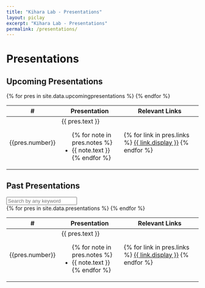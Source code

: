 ```yaml
---
title: "Kihara Lab - Presentations"
layout: piclay
excerpt: "Kihara Lab - Presentations"
permalink: /presentations/
---
```


# Presentations

## Upcoming Presentations
<div class="col">
<table id="publication_table" class="table table-striped table-hover">
    <thead class="thead-light">
        <tr>
            <th scope="col">#</th>
            <th scope="col">Presentation</th>
            <th scope="col">Relevant Links</th>
        </tr>
    </thead>
    <tbody>
        {% for pres in site.data.upcomingpresentations %}
            <tr>
                <td class="col">
                    {{pres.number}}
                </td>
                <td class="col">
                    {{ pres.text }}
                    <ul>
                    {% for note in pres.notes %}
                    <li>{{ note.text }}</li>
                    {% endfor %}
                    </ul>
                </td>
                <td class="col">
                    {% for link in pres.links %}
                    <a href="{{link.url}}">{{ link.display }}</a>
                    {% endfor %}
                </td>
            </tr>
        {% endfor %}
    </tbody>
</table>

## Past Presentations

<div class="input-group">
<input id="search_table" onkeyup="filterTable()" type="search" class="form-control" placeholder="Search by any keyword" />
</div>
<table id="presentation_table" class="table table-striped table-hover">
    <thead class="thead-light">
        <tr>
            <th scope="col">#</th>
            <th scope="col">Presentation</th>
            <th scope="col">Relevant Links</th>
        </tr>
    </thead>
    <tbody>
        {% for pres in site.data.presentations %}
            <tr>
                <td class="col">
                    {{pres.number}}
                </td>
                <td class="col">
                    {{ pres.text }}
                    <ul>
                    {% for note in pres.notes %}
                    <li>{{ note.text }}</li>
                    {% endfor %}
                    </ul>
                </td>
                <td class="col">
                    {% for link in pres.links %}
                    <a href="{{link.url}}">{{ link.display }}</a>
                    {% endfor %}
                </td>
            </tr>
        {% endfor %}
    </tbody>
</table>
</div>

<script>
    function filterTable() {
    var input, filter, table, tr, td, i, txtValue;
    input = document.getElementById("search_table");
    filter = input.value.toUpperCase();
    table = document.getElementById("presentation_table");
    tr = table.getElementsByTagName("tr");
    for (i = 0; i < tr.length; i++) {
        td = tr[i].getElementsByTagName("td")[1];
        if (td) {
            txtValue = td.textContent || td.innerText;
            if (txtValue.toUpperCase().indexOf(filter) > -1) {
                tr[i].style.display = "";
            } else {
                tr[i].style.display = "none";
            }
        }           
    }
    }
</script>